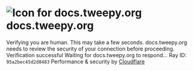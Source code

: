 # ![Icon for docs.tweepy.org](https://docs.tweepy.org/favicon.ico)docs.tweepy.org
Verifying you are human. This may take a few seconds.
docs.tweepy.org needs to review the security of your connection before proceeding.
Verification successful
Waiting for docs.tweepy.org to respond...
Ray ID: `95a2bec45d2d8483`
Performance & security by [Cloudflare](https://www.cloudflare.com?utm_source=challenge&utm_campaign=m)
